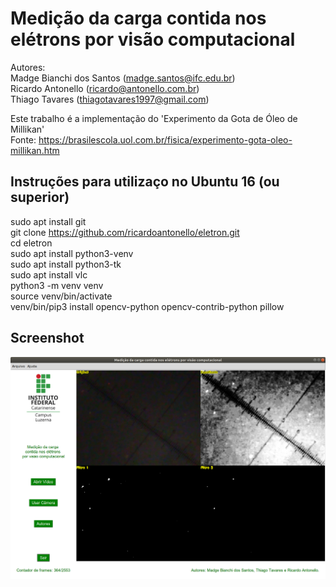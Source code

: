 # Medição da carga contida nos elétrons por visão computacional  
Autores:  
Madge Bianchi dos Santos (madge.santos@ifc.edu.br)  
Ricardo Antonello (ricardo@antonello.com.br)  
Thiago Tavares (thiagotavares1997@gmail.com)  

Este trabalho é a implementação do 'Experimento da Gota de Óleo de Millikan'  
Fonte: https://brasilescola.uol.com.br/fisica/experimento-gota-oleo-millikan.htm  


## Instruções para utilizaço no Ubuntu 16 (ou superior)  
sudo apt install git  
git clone https://github.com/ricardoantonello/eletron.git  
cd eletron  
sudo apt install python3-venv  
sudo apt install python3-tk  
sudo apt install vlc  
python3 -m venv venv   
source venv/bin/activate  
venv/bin/pip3 install opencv-python opencv-contrib-python pillow  

## Screenshot  
![alt text](https://github.com/ricardoantonello/eletron/blob/master/Screenshot%20from%202019-05-13%2014-27-25.png)

